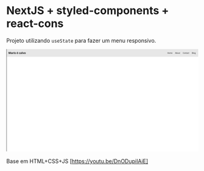 # NextJS + styled-components + react-cons

Projeto utilizando `useState` para fazer um menu responsivo.

![gif](examp.gif)

Base em HTML+CSS+JS [https://youtu.be/DnODupiIAiE]
